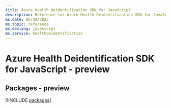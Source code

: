 ```yaml
---
title: Azure Health Deidentification SDK for JavaScript
description: Reference for Azure Health Deidentification SDK for JavaScript
ms.date: 06/30/2025
ms.topic: reference
ms.devlang: javascript
ms.service: healthdeidentification
---
```

# Azure Health Deidentification SDK for JavaScript - preview
## Packages - preview
[!INCLUDE [packages](health-deidentification-index.md)]